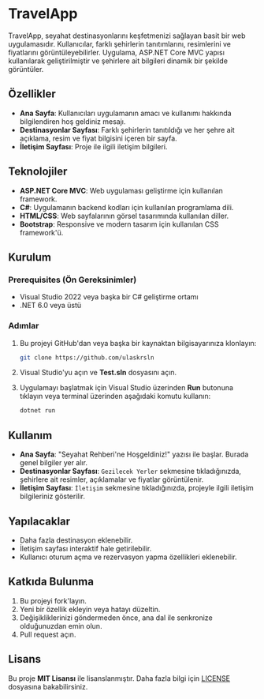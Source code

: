 # TravelApp

TravelApp, seyahat destinasyonlarını keşfetmenizi sağlayan basit bir web uygulamasıdır. Kullanıcılar, farklı şehirlerin tanıtımlarını, resimlerini ve fiyatlarını görüntüleyebilirler. Uygulama, ASP.NET Core MVC yapısı kullanılarak geliştirilmiştir ve şehirlere ait bilgileri dinamik bir şekilde görüntüler.

## Özellikler

- **Ana Sayfa**: Kullanıcıları uygulamanın amacı ve kullanımı hakkında bilgilendiren hoş geldiniz mesajı.
- **Destinasyonlar Sayfası**: Farklı şehirlerin tanıtıldığı ve her şehre ait açıklama, resim ve fiyat bilgisini içeren bir sayfa.
- **İletişim Sayfası**: Proje ile ilgili iletişim bilgileri.

## Teknolojiler

- **ASP.NET Core MVC**: Web uygulaması geliştirme için kullanılan framework.
- **C#**: Uygulamanın backend kodları için kullanılan programlama dili.
- **HTML/CSS**: Web sayfalarının görsel tasarımında kullanılan diller.
- **Bootstrap**: Responsive ve modern tasarım için kullanılan CSS framework'ü.

## Kurulum

### Prerequisites (Ön Gereksinimler)

- Visual Studio 2022 veya başka bir C# geliştirme ortamı
- .NET 6.0 veya üstü

### Adımlar

1. Bu projeyi GitHub'dan veya başka bir kaynaktan bilgisayarınıza klonlayın:

    ```bash
    git clone https://github.com/ulaskrsln
    ```

2. Visual Studio'yu açın ve **Test.sln** dosyasını açın.

3. Uygulamayı başlatmak için Visual Studio üzerinden **Run** butonuna tıklayın veya terminal üzerinden aşağıdaki komutu kullanın:

    ```bash
    dotnet run
    ```



## Kullanım

- **Ana Sayfa**: "Seyahat Rehberi'ne Hoşgeldiniz!" yazısı ile başlar. Burada genel bilgiler yer alır.
- **Destinasyonlar Sayfası**: `Gezilecek Yerler` sekmesine tıkladığınızda, şehirlere ait resimler, açıklamalar ve fiyatlar görüntülenir.
- **İletişim Sayfası**: `İletişim` sekmesine tıkladığınızda, projeyle ilgili iletişim bilgileriniz gösterilir.

## Yapılacaklar

- Daha fazla destinasyon eklenebilir.
- İletişim sayfası interaktif hale getirilebilir.
- Kullanıcı oturum açma ve rezervasyon yapma özellikleri eklenebilir.

## Katkıda Bulunma

1. Bu projeyi fork'layın.
2. Yeni bir özellik ekleyin veya hatayı düzeltin.
3. Değişikliklerinizi göndermeden önce, ana dal ile senkronize olduğunuzdan emin olun.
4. Pull request açın.

## Lisans

Bu proje **MIT Lisansı** ile lisanslanmıştır. Daha fazla bilgi için [LICENSE](LICENSE) dosyasına bakabilirsiniz.
